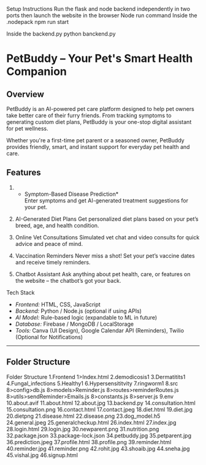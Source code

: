 Setup Instructions
Run the flask and node backend independently in two ports then launch the website in the browser
Node run command
Inside the .nodepack
npm run start

Inside the backend.py
python banckend.py



# PetBuddy – Your Pet's Smart Health Companion

## Overview

PetBuddy is an AI-powered pet care platform designed to help pet owners take better care of their furry friends. From tracking symptoms to generating custom diet plans, PetBuddy is your one-stop digital assistant for pet wellness.

Whether you're a first-time pet parent or a seasoned owner, PetBuddy provides friendly, smart, and instant support for everyday pet health and care.



##  Features

1. * Symptom-Based Disease Prediction*  
   Enter symptoms and get AI-generated treatment suggestions for your pet.

2.  AI-Generated Diet Plans
   Get personalized diet plans based on your pet’s breed, age, and health condition.

3.  Online Vet Consultations
   Simulated vet chat and video consults for quick advice and peace of mind.

4.  Vaccination Reminders
   Never miss a shot! Set your pet’s vaccine dates and receive timely reminders.

5.  Chatbot Assistant
   Ask anything about pet health, care, or features on the website – the chatbot’s got your back.



 Tech Stack

- *Frontend:* HTML, CSS, JavaScript  
- *Backend:* Python / Node.js (optional if using APIs)  
- *AI Model:* Rule-based logic (expandable to ML in future)  
- *Database:* Firebase / MongoDB / LocalStorage  
- *Tools:* Canva (UI Design), Google Calendar API (Reminders), Twilio (Optional for Notifications)

---

##  Folder Structure
Folder Structure
1.Frontend
1>Index.html
2.demodicosis1
3.Dermatitits1
4.Fungal_infections
5.Healthy1
6.Hypersensititvity
7.ringworm1
8.src
8>config>db.js
8>models>Reminder.js
8>routes>reminderRoutes.js
8>utils>sendReminder>Emails.js
8>constants.js
8>server.js
9.env
10.about.avif
11.about.html
12.about.jpg
13.backend.py
14.consultation.html
15.consultation.png
16.contact.html
17.contact.jpeg
18.diet.html
19.diet.jpg
20.dietpng
21.disease.html
22.disease.png
23.dog_model.h5
24.general.jpeg
25.generalcheckup.html
26.index.html
27.index.jpg
28.login.html
29.login.jpg
30.newparent.png
31.nutrition.png
32.package.json
33.package-lock.json
34.petbuddy.jpg
35.petparent.jpg
36.prediction.jpeg
37.profile.html
38.profile.png
39.reminder.html
40.reminder.jpg
41.reminder.png
42.rohit.jpg
43.shoaib.jpg
44.sneha.jpg
45.vishal.jpg
46.signup.html
